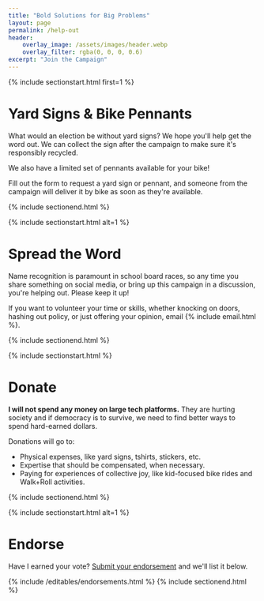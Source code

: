 ```yaml
---
title: "Bold Solutions for Big Problems"
layout: page
permalink: /help-out
header:
    overlay_image: /assets/images/header.webp
    overlay_filter: rgba(0, 0, 0, 0.6)
excerpt: "Join the Campaign"
---
```


{% include sectionstart.html first=1 %}
# Yard Signs & Bike Pennants

What would an election be without yard signs? We hope you'll help get the word out. We can collect the sign
after the campaign to make sure it's responsibly recycled.

We also have a limited set of pennants available for your bike!

Fill out the form to request a yard sign or pennant, and someone from the campaign will deliver it by bike as soon as they're available.

{% include sectionend.html %}

{% include sectionstart.html alt=1 %}
# Spread the Word

Name recognition is paramount in school board races, so any time you share something on social media,
or bring up this campaign in a discussion, you're helping out. Please keep it up!

If you want to volunteer your time or skills, whether knocking on doors, hashing out policy,
or just offering your opinion, email {% include email.html %}.

{% include sectionend.html %}

{% include sectionstart.html %}
# Donate

**I will not spend any money on large tech platforms.** They are hurting society and if democracy is to survive,
we need to find better ways to spend hard-earned dollars.

Donations will go to:

- Physical expenses, like yard signs, tshirts, stickers, etc.
- Expertise that should be compensated, when necessary.
- Paying for experiences of collective joy, like kid-focused bike rides and Walk+Roll activities.

{% include sectionend.html %}

{% include sectionstart.html alt=1 %}
# Endorse

Have I earned your vote? [Submit your endorsement](https://docs.google.com/forms/d/e/1FAIpQLSfImNCNLS2rpueNEsSXdemyCdngafv7iF7UsTwZLhDl7iMKuw/viewform?usp=sharing) and we'll list it below.

{% include /editables/endorsements.html %}
{% include sectionend.html %}
